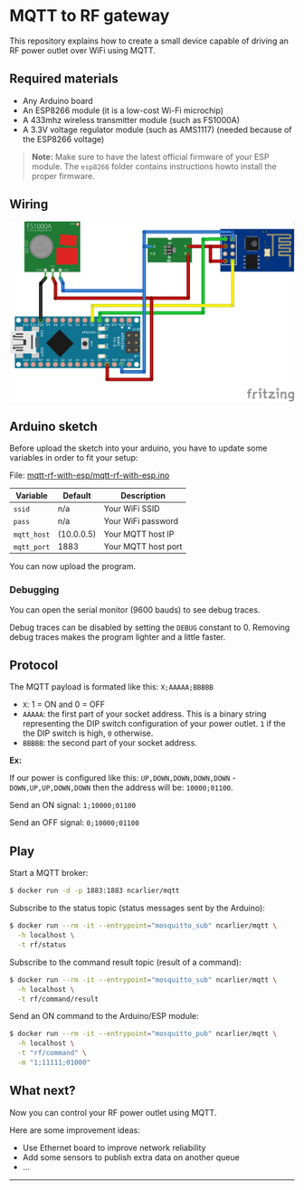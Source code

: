 # MQTT to RF gateway

This repository explains how to create a small device capable of driving an RF
power outlet over WiFi using MQTT.

## Required materials

- Any Arduino board
- An ESP8266 module (it is a low-cost Wi-Fi microchip)
- A 433mhz wireless transmitter module (such as FS1000A)
- A 3.3V voltage regulator module (such as AMS1117) (needed because of the
  ESP8266 voltage)

> **Note:**
> Make sure to have the latest official firmware of your ESP module.
> The `esp8266` folder contains instructions howto install the proper firmware.


## Wiring

![wiring](schematics/schema_bb.png?raw=true "Wiring")

## Arduino sketch

Before upload the sketch into your arduino, you have to update some variables in
order to fit your setup:

File:
[mqtt-rf-with-esp/mqtt-rf-with-esp.ino](mqtt-rf-with-esp/mqtt-rf-with-esp.ino)

| Variable | Default | Description |
|----------|---------|-------------|
| `ssid`   | n/a     | Your WiFi SSID |
| `pass`   | n/a     | Your WiFi password |
| `mqtt_host` | (10.0.0.5) | Your MQTT host IP |
| `mqtt_port` | 1883 | Your MQTT host port |

You can now upload the program.

### Debugging

You can open the serial monitor (9600 bauds) to  see debug traces.

Debug traces can be disabled by setting the `DEBUG` constant to 0.
Removing debug traces makes the program lighter and a little faster.

## Protocol

The MQTT payload is formated like this: `X;AAAAA;BBBBB`

- `X`: 1 = ON and 0 = OFF
- `AAAAA`: the first part of your socket address.
  This is a binary string representing the DIP switch configuration of your
  power outlet.
  `1` if the the DIP switch is high, `0` otherwise.
- `BBBBB`: the second part of your socket address.

**Ex:**

If our power is configured like this:
`UP,DOWN,DOWN,DOWN,DOWN` - `DOWN,UP,UP,DOWN,DOWN` then the address will be:
`10000;01100`.

Send an ON signal: `1;10000;01100`

Send an OFF signal: `0;10000;01100`

## Play

Start a MQTT broker:

```bash
$ docker run -d -p 1883:1883 ncarlier/mqtt
```

Subscribe to the status topic (status messages sent by the Arduino):

```bash
$ docker run --rm -it --entrypoint="mosquitto_sub" ncarlier/mqtt \
  -h localhost \
  -t rf/status
```

Subscribe to the command result topic (result of a command):

```bash
$ docker run --rm -it --entrypoint="mosquitto_sub" ncarlier/mqtt \
  -h localhost \
  -t rf/command/result
```

Send an ON command to the Arduino/ESP module:

```bash
$ docker run --rm -it --entrypoint="mosquitto_pub" ncarlier/mqtt \
  -h localhost \
  -t "rf/command" \
  -m "1;11111;01000"
```

## What next?

Now you can control your RF power outlet using MQTT.

Here are some improvement ideas:

- Use Ethernet board to improve network reliability
- Add some sensors to publish extra data on another queue
- ...

---
